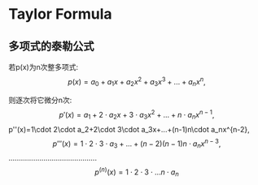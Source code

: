 Taylor Formula
===

多项式的泰勒公式
--
若p(x)为n次整多项式:
$$
p(x)=a_0+a_1x+a_2x^2+a_3x^3+...+a_nx^n,
$$

则逐次将它微分n次:
$$
p'(x)=a_1+2\cdot a_2x+3\cdot a_3x^2+...+n\cdot a_nx^{n-1},
$$
p''(x)=1\cdot 2\cdot a_2+2\cdot 3\cdot a_3x+...+(n-1)n\cdot a_nx^{n-2},
$$
p'''(x)=1\cdot 2\cdot 3\cdot a_3+...+(n-2)(n-1)n\cdot a_nx^{n-3},
$$
...........................................
$$
p^(n)(x)=1\cdot 2\cdot 3\cdot...n\cdot a_n
$$
